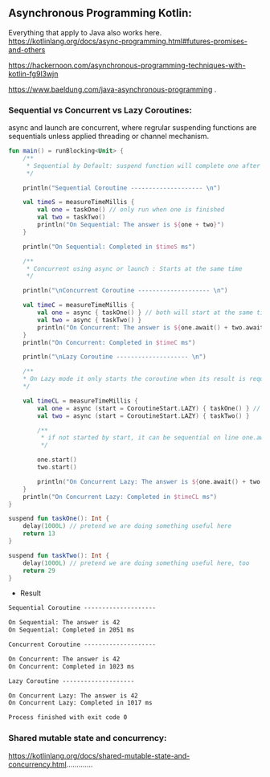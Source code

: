 ## Asynchronous Programming Kotlin:
Everything that apply to Java also works here.
https://kotlinlang.org/docs/async-programming.html#futures-promises-and-others

https://hackernoon.com/asynchronous-programming-techniques-with-kotlin-fg9l3wjn

https://www.baeldung.com/java-asynchronous-programming .

### Sequential vs Concurrent vs Lazy Coroutines:
async and launch are concurrent, where regrular suspending functions are sequentials unless applied threading or channel mechanism.
```kotlin
fun main() = runBlocking<Unit> {
    /**
     * Sequential by Default: suspend function will complete one after another
     */

    println("Sequential Coroutine -------------------- \n")

    val timeS = measureTimeMillis {
        val one = taskOne() // only run when one is finished
        val two = taskTwo()
        println("On Sequential: The answer is ${one + two}")
    }

    println("On Sequential: Completed in $timeS ms")

    /**
     * Concurrent using async or launch : Starts at the same time
     */

    println("\nConcurrent Coroutine -------------------- \n")

    val timeC = measureTimeMillis {
        val one = async { taskOne() } // both will start at the same time
        val two = async { taskTwo() }
        println("On Concurrent: The answer is ${one.await() + two.await()}")
    }
    println("On Concurrent: Completed in $timeC ms")

    println("\nLazy Coroutine -------------------- \n")

    /**
    * On Lazy mode it only starts the coroutine when its result is required by await, or if it's Job's start function is invoked.
    */

    val timeCL = measureTimeMillis {
        val one = async (start = CoroutineStart.LAZY) { taskOne() } // both will start at the same time
        val two = async (start = CoroutineStart.LAZY) { taskTwo() }

        /**
         * if not started by start, it can be sequential on line one.await() + two.await()
         */

        one.start()
        two.start()

        println("On Concurrent Lazy: The answer is ${one.await() + two.await()}")
    }
    println("On Concurrent Lazy: Completed in $timeCL ms")
}

suspend fun taskOne(): Int {
    delay(1000L) // pretend we are doing something useful here
    return 13
}

suspend fun taskTwo(): Int {
    delay(1000L) // pretend we are doing something useful here, too
    return 29
}
```

* Result
```txt
Sequential Coroutine -------------------- 

On Sequential: The answer is 42
On Sequential: Completed in 2051 ms

Concurrent Coroutine -------------------- 

On Concurrent: The answer is 42
On Concurrent: Completed in 1023 ms

Lazy Coroutine -------------------- 

On Concurrent Lazy: The answer is 42
On Concurrent Lazy: Completed in 1017 ms

Process finished with exit code 0
```

### Shared mutable state and concurrency:
https://kotlinlang.org/docs/shared-mutable-state-and-concurrency.html.............